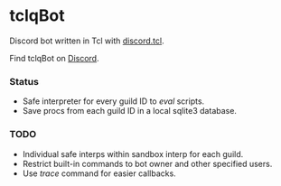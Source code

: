 # tclqBot
Discord bot written in Tcl with
[discord.tcl](https://github.com/qwename/discord.tcl).

Find tclqBot on [Discord](https://discord.gg/rMyNmUq).

### Status

- Safe interpreter for every guild ID to *eval* scripts.
- Save procs from each guild ID in a local sqlite3 database.

### TODO

- Individual safe interps within sandbox interp for each guild.
- Restrict built-in commands to bot owner and other specified users.
- Use *trace* command for easier callbacks.
